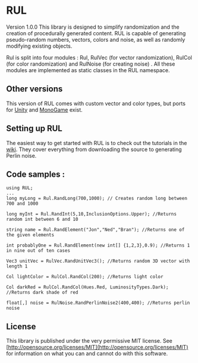 RUL
===

Version 1.0.0
This library is designed to simplify randomization and the creation of procedurally generated content. RUL is capable of generating 
pseudo-random numbers, vectors, colors and noise, as well as randomly modifying existing objects.

Rul is split into four modules :
Rul,
RulVec (for vector randomization), 
RulCol (for color randomization) and
RulNoise (for creating noise) .
All these modules are implemented as static classes in the RUL namespace.

Other versions
---------------------
This version of RUL comes with custom vector and color types, but ports for [Unity](https://github.com/CaptainBubbles/RUL_Unity) and [MonoGame](https://github.com/CaptainBubbles/RUL_MonoGame) exist.

Setting up RUL
----------------------
The easiest way to get started with RUL is to check out the tutorials in the [wiki](https://github.com/CaptainBubbles/RUL/wiki). They cover everything from downloading the source to generating Perlin noise.

Code samples : 
----------------------
    using RUL;
    ...
    long myLong = Rul.RandLong(700,1000); // Creates random long between 700 and 1000

    long myInt = Rul.RandInt(5,10,InclusionOptions.Upper); //Returns random int between 6 and 10

    string name = Rul.RandElement("Jon","Ned","Bran"); //Returns one of the given elements

    int probablyOne = Rul.RandElement(new int[] {1,2,3},0.9); //Returns 1 in nine out of ten cases

    Vec3 unitVec = RulVec.RandUnitVec3(); //Returns random 3D vector with length 1
    
    Col lightColor = RulCol.RandCol(200); //Returns light color
    
    Col darkRed = RulCol.RandCol(Hues.Red, LuminosityTypes.Dark); //Returns dark shade of red

    float[,] noise = RulNoise.RandPerlinNoise2(400,400); //Returns perlin noise 

License
-----------
This library is published under the very permissive MIT license. See [http://opensource.org/licenses/MIT](http://opensource.org/licenses/MIT) for information on what you can and cannot do with this software.

